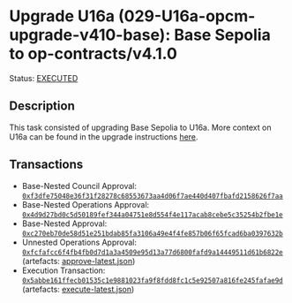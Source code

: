 # Upgrade U16a (029-U16a-opcm-upgrade-v410-base): Base Sepolia to op-contracts/v4.1.0

Status: [EXECUTED](https://sepolia.etherscan.io/tx/0x5abbe161ffecb01535c1e9881023fa9f8fdd8fc1c5e92507a816fe245fafae9d)

## Description

This task consisted of upgrading Base Sepolia to U16a. More context on U16a can be found in the upgrade instructions [here](https://github.com/ethereum-optimism/superchain-ops/tree/main/src/tasks/sep/029-U16a-opcm-upgrade-v410-base).

## Transactions

- Base-Nested Council Approval: [`0xf3dfe75048e36f31f28278c68553673aa4d06f7ae440d407fbafd2158626f7aa`](https://sepolia.etherscan.io/tx/0xf3dfe75048e36f31f28278c68553673aa4d06f7ae440d407fbafd2158626f7aa)
- Base-Nested Operations Approval: [`0x4d9d27bd0c5d50189fef344a04751e8d554f4e117acab8cebe5c35254b2fbe1e`](https://sepolia.etherscan.io/tx/0x4d9d27bd0c5d50189fef344a04751e8d554f4e117acab8cebe5c35254b2fbe1e)
- Base-Nested Approval: [`0xc270eb70de58d51e251bdab85fa3106a49e4f4fe857b06f65fcad6ba0397632b`](https://sepolia.etherscan.io/tx/0xc270eb70de58d51e251bdab85fa3106a49e4f4fe857b06f65fcad6ba0397632b)
- Unnested Operations Approval: [`0xfcfafcc6f4fb4fb0d7d1a3a4509e95d13a77d6800fafd9a14449511d61b6822e`](https://sepolia.etherscan.io/tx/0xfcfafcc6f4fb4fb0d7d1a3a4509e95d13a77d6800fafd9a14449511d61b6822e) (artefacts: [approve-latest.json](/records/OPCMUpgradeV410.sol/11155111/approve-latest.json))
- Execution Transaction: [`0x5abbe161ffecb01535c1e9881023fa9f8fdd8fc1c5e92507a816fe245fafae9d`](https://sepolia.etherscan.io/tx/0x5abbe161ffecb01535c1e9881023fa9f8fdd8fc1c5e92507a816fe245fafae9d) (artefacts: [execute-latest.json](/records/OPCMUpgradeV410.sol/11155111/execute-latest.json))
